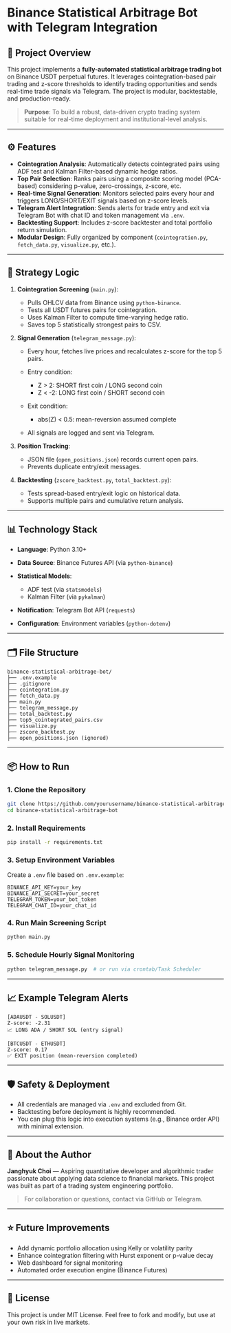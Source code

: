 # Binance Statistical Arbitrage Bot with Telegram Integration

## 📌 Project Overview

This project implements a **fully-automated statistical arbitrage trading bot** on Binance USDT perpetual futures. It leverages cointegration-based pair trading and z-score thresholds to identify trading opportunities and sends real-time trade signals via Telegram. The project is modular, backtestable, and production-ready.

> **Purpose**: To build a robust, data-driven crypto trading system suitable for real-time deployment and institutional-level analysis.

---

## ⚙️ Features

* **Cointegration Analysis**: Automatically detects cointegrated pairs using ADF test and Kalman Filter-based dynamic hedge ratios.
* **Top Pair Selection**: Ranks pairs using a composite scoring model (PCA-based) considering p-value, zero-crossings, z-score, etc.
* **Real-time Signal Generation**: Monitors selected pairs every hour and triggers LONG/SHORT/EXIT signals based on z-score levels.
* **Telegram Alert Integration**: Sends alerts for trade entry and exit via Telegram Bot with chat ID and token management via `.env`.
* **Backtesting Support**: Includes z-score backtester and total portfolio return simulation.
* **Modular Design**: Fully organized by component (`cointegration.py`, `fetch_data.py`, `visualize.py`, etc.).

---

## 🧠 Strategy Logic

1. **Cointegration Screening** (`main.py`):

   * Pulls OHLCV data from Binance using `python-binance`.
   * Tests all USDT futures pairs for cointegration.
   * Uses Kalman Filter to compute time-varying hedge ratio.
   * Saves top 5 statistically strongest pairs to CSV.

2. **Signal Generation** (`telegram_message.py`):

   * Every hour, fetches live prices and recalculates z-score for the top 5 pairs.
   * Entry condition:

     * Z > 2: SHORT first coin / LONG second coin
     * Z < -2: LONG first coin / SHORT second coin
   * Exit condition:

     * abs(Z) < 0.5: mean-reversion assumed complete
   * All signals are logged and sent via Telegram.

3. **Position Tracking**:

   * JSON file (`open_positions.json`) records current open pairs.
   * Prevents duplicate entry/exit messages.

4. **Backtesting** (`zscore_backtest.py`, `total_backtest.py`):

   * Tests spread-based entry/exit logic on historical data.
   * Supports multiple pairs and cumulative return analysis.

---

## 📊 Technology Stack

* **Language**: Python 3.10+
* **Data Source**: Binance Futures API (via `python-binance`)
* **Statistical Models**:

  * ADF test (via `statsmodels`)
  * Kalman Filter (via `pykalman`)
* **Notification**: Telegram Bot API (`requests`)
* **Configuration**: Environment variables (`python-dotenv`)

---

## 🗂️ File Structure

```
binance-statistical-arbitrage-bot/
├── .env.example
├── .gitignore
├── cointegration.py
├── fetch_data.py
├── main.py
├── telegram_message.py
├── total_backtest.py
├── top5_cointegrated_pairs.csv
├── visualize.py
├── zscore_backtest.py
├── open_positions.json (ignored)
```

---

## 📦 How to Run

### 1. Clone the Repository

```bash
git clone https://github.com/yourusername/binance-statistical-arbitrage-bot.git
cd binance-statistical-arbitrage-bot
```

### 2. Install Requirements

```bash
pip install -r requirements.txt
```

### 3. Setup Environment Variables

Create a `.env` file based on `.env.example`:

```env
BINANCE_API_KEY=your_key
BINANCE_API_SECRET=your_secret
TELEGRAM_TOKEN=your_bot_token
TELEGRAM_CHAT_ID=your_chat_id
```

### 4. Run Main Screening Script

```bash
python main.py
```

### 5. Schedule Hourly Signal Monitoring

```bash
python telegram_message.py  # or run via crontab/Task Scheduler
```

---

## 📈 Example Telegram Alerts

```
[ADAUSDT - SOLUSDT]
Z-score: -2.31
📈 LONG ADA / SHORT SOL (entry signal)

[BTCUSDT - ETHUSDT]
Z-score: 0.17
✅ EXIT position (mean-reversion completed)
```

---

## 🛡️ Safety & Deployment

* All credentials are managed via `.env` and excluded from Git.
* Backtesting before deployment is highly recommended.
* You can plug this logic into execution systems (e.g., Binance order API) with minimal extension.

---

## 🙋 About the Author

**Janghyuk Choi** — Aspiring quantitative developer and algorithmic trader passionate about applying data science to financial markets. This project was built as part of a trading system engineering portfolio.

> For collaboration or questions, contact via GitHub or Telegram.

---

## ⭐ Future Improvements

* Add dynamic portfolio allocation using Kelly or volatility parity
* Enhance cointegration filtering with Hurst exponent or p-value decay
* Web dashboard for signal monitoring
* Automated order execution engine (Binance Futures)

---

## 📜 License

This project is under MIT License. Feel free to fork and modify, but use at your own risk in live markets.

